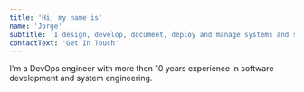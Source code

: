 ```yaml
---
title: 'Hi, my name is'
name: 'Jorge'
subtitle: 'I design, develop, document, deploy and manage systems and software lifecycle.'
contactText: 'Get In Touch'
---
```


I'm a DevOps engineer with more then 10 years experience in software development and system engineering.
